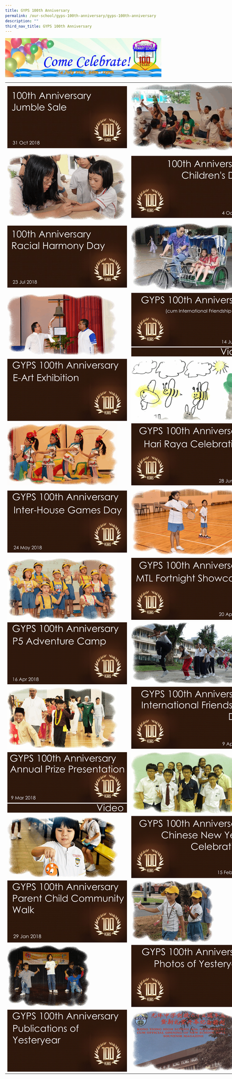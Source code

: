 ```yaml
---
title: GYPS 100th Anniversary
permalink: /our-school/gyps-100th-anniversary/gyps-100th-anniversary
description: ""
third_nav_title: GYPS 100th Anniversary
---
```

![](/images/100-years-header-latest_d_780.jpg)

<table style="undefined;table-layout: fixed; width: 800px">
<colgroup>
<col style="width: 400px">
<col style="width: 400px">
</colgroup>
<tbody>
  <tr>
    <td><a href = "https://photos.google.com/share/AF1QipNYUk8DbD54TQ2udheP-tpEZUYSz_Taox27cMYqQhywd0BIT_pVfgSlaIWA4o9x-g?key=SGNLU1pua3BDTGc5UFNJQ2Y4QV8zNDhKX1lfczB3" target = "_self"> 
          <img src="/images/gy1.jpg"></a></td>
    <td><img src="/images/gif1.gif"></td>
  </tr>
  <tr>
    <td><img src="/images/gif2.gif"></td>
    <td><a href = "https://photos.google.com/share/AF1QipPuxr6BmeSrBIBI67pYZEwfODp_Cn2dIgr9pgZUOWYAn-bD-cedxwD1CuUuZX9fgg?key=cEZUTHhTWTZuTEVneWwxUkt5OUFpSi12MFowYVJ3" target = "_self"> 
          <img src="/images/gy2.jpg"></a></td>
  </tr>
  <tr>
    <td><a href = "https://photos.google.com/share/AF1QipPHZyk4gdNkG5XNYIKJjCcVK6Op9Kmm7miBKAYvSvDQiYkYHEaRVFSx4ct0rz0o3w?key=XzlPUVVJWW1GZ2lTeGw1Z1dfWnVvY1dnNXJVbS1n" target = "_self"> 
          <img src="/images/gy3.jpg"></a></td>
    <td><img src="/images/gif3.gif"></td>
  </tr>
  <tr>
    <td><img src="/images/gif4.gif"></td>
    <td><a href = "https://photos.app.goo.gl/3G18eeT6HVb2Jc8L7" target = "_self"> 
          <img src="/images/gy4.jpg"></a><a href = "https://www.youtube.com/playlist?list=PLzVcvAIODfFoELhTbb2RTbSHu6J6UBjPf" target = "_self"><br>
          <img src="/images/gyvideo.jpeg"></a></td>
  </tr>
  <tr>
    <td><a href = "/our-school/GYPS-100th-Anniversary/e-art-exhibition" target = "_self"> 
          <img src="/images/gy5.jpg"></a></td>
    <td><img src="/images/gif5.gif"></td>
  </tr>
  <tr>
    <td><img src="/images/gif6.gif"></td>
    <td><a href = "https://photos.app.goo.gl/Vo2sBEmdM4gL2i3N6" target = "_self"> 
          <img src="/images/gy6.jpg"></a></td>
  </tr>
  <tr>
    <td><a href = "https://photos.app.goo.gl/9MXZKobQzkiipTET6" target = "_self"> 
          <img src="/images/gy7.jpg"></a></td>
    <td><img src="/images/gif7.gif"></td>
  </tr>
  <tr>
    <td><img src="/images/gif8.gif"></td>
    <td><a href = "https://photos.app.goo.gl/0OCSO5feTV8MhQsE2" target = "_self"> 
          <img src="/images/gy8.jpg"></a></td>
  </tr>
  <tr>
    <td><a href = "https://photos.app.goo.gl/oWjqq9eLNiJusqjJ8" target = "_self"> 
          <img src="/images/gy9.jpg"></a></td>
    <td><img src="/images/gif9.gif"></td>
  </tr>
  <tr>
    <td><img src="/images/gif10.gif"></td>
    <td><a href = "https://photos.app.goo.gl/a4DtxXlDgO4jmWn62" target = "_self"> 
          <img src="/images/gy10.jpg"></a></td>
  </tr>
  <tr>
    <td><a href = "https://photos.app.goo.gl/o7MOu4j2nQxn3r2U2" target = "_self"> 
          <img src="/images/gy11.jpg"></a><br><a href = "https://www.youtube.com/playlist?list=PLzVcvAIODfFrEnyZ8UFauhiWNLuFKo_Ag" target = "_self">
          <img src="/images/gyvideo.jpeg"></a></td>
    <td><img src="/images/gif11.gif"></td>
  </tr>
  <tr>
    <td><img src="/images/gif12.gif"></td>
    <td><a href = "https://photos.app.goo.gl/XFg6moFaD4hAjBq73" target = "_self"> 
          <img src="/images/gy12.jpg"></a></td>
  </tr>
  <tr>
    <td><a href = "https://photos.app.goo.gl/oY72JKBxsicuMSZf1" target = "_self"> 
          <img src="/images/gy13.jpg"></a></td>
    <td><img src="/images/gif13.gif"></td>
  </tr>
  <tr>
    <td><img src="/images/gif14.gif"></td>
    <td><a href = "https://photos.app.goo.gl/3FQt1el6ziYdRs7E3" target = "_self"> 
          <img src="/images/gy14.jpg"></a></td>
  </tr>
  <tr>
    <td><a href = "/gyps-100th-anniversary-publications-of-yesteryear/" target = "_self"> 
          <img src="/images/gy15.jpg"></a></td>
    <td><img src="/images/gif15.gif"></td>
  </tr>
</tbody>
</table>